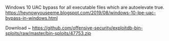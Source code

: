 Windows 10 UAC bypass for all executable files which are autoelevate true.
https://heynowyouseeme.blogspot.com/2019/08/windows-10-lpe-uac-bypass-in-windows.html

Download ~ https://github.com/offensive-security/exploitdb-bin-sploits/raw/master/bin-sploits/47753.zip